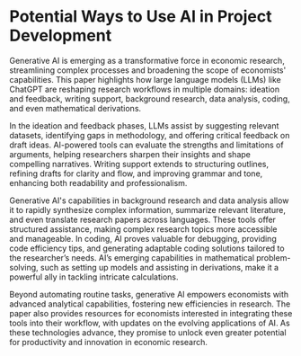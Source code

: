 # Potential Ways to Use AI in Project Development

<!--- ### Ideas: parts of project: idea creation, paper writing, proofreading paper, code developing, analysis --->

<!--- ### idea creation: finding data sets, understanding potential pitfalls in idea, finding resources to help get ideas, workshopping based off of papers you upload to AI platform --->

<!--- %### paper writing: helping create an outline for paper --->

<!--- %### proofreading paper: synthesis, translation into different language, writing precision, reworking structure --->

<!--- %### code development: can help interpret errors, can fix code, can provide alternative packages or methods for completing a task --->

<!--- %### analysis: can help interpret results, if there are potential convoluting results, can help determine --->

Generative AI is emerging as a transformative force in economic research, streamlining complex processes and broadening the scope of economists' capabilities. This paper highlights how large language models (LLMs) like ChatGPT are reshaping research workflows in multiple domains: ideation and feedback, writing support, background research, data analysis, coding, and even mathematical derivations.

In the ideation and feedback phases, LLMs assist by suggesting relevant datasets, identifying gaps in methodology, and offering critical feedback on draft ideas. AI-powered tools can evaluate the strengths and limitations of arguments, helping researchers sharpen their insights and shape compelling narratives. Writing support extends to structuring outlines, refining drafts for clarity and flow, and improving grammar and tone, enhancing both readability and professionalism.

Generative AI's capabilities in background research and data analysis allow it to rapidly synthesize complex information, summarize relevant literature, and even translate research papers across languages. These tools offer structured assistance, making complex research topics more accessible and manageable. In coding, AI proves valuable for debugging, providing code efficiency tips, and generating adaptable coding solutions tailored to the researcher’s needs. AI’s emerging capabilities in mathematical problem-solving, such as setting up models and assisting in derivations, make it a powerful ally in tackling intricate calculations.

Beyond automating routine tasks, generative AI empowers economists with advanced analytical capabilities, fostering new efficiencies in research. The paper also provides resources for economists interested in integrating these tools into their workflow, with updates on the evolving applications of AI. As these technologies advance, they promise to unlock even greater potential for productivity and innovation in economic research.
